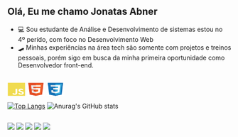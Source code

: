 ## Olá, Eu me chamo Jonatas Abner
- 💻 Sou estudante de Análise e Desenvolvimento de sistemas estou no 4º perído, com foco no Desenvolvimento Web
- 🛹 Minhas experiências na área tech são somente com projetos e treinos pessoais, porém sigo em busca da minha primeira oportunidade como Desenvolvedor front-end.



<div style="display: inline_block"><br>
  <img align="center" alt="Rafa-Js" height="30" width="40" src="https://raw.githubusercontent.com/devicons/devicon/master/icons/javascript/javascript-plain.svg">
  <img align="center" alt="Rafa-HTML" height="30" width="40" src="https://raw.githubusercontent.com/devicons/devicon/master/icons/html5/html5-original.svg">
  <img align="center" alt="Rafa-CSS" height="30" width="40" src="https://raw.githubusercontent.com/devicons/devicon/master/icons/css3/css3-original.svg">

</div>



[![Top Langs](https://github-readme-stats.vercel.app/api/top-langs/?username=JonatasSB)](https://github.com/anuraghazra/github-readme-stats)
![Anurag's GitHub stats](https://github-readme-stats.vercel.app/api?username=JonatasSB&show_icons=true&theme=radical)


##
<div> 
  <a href="https://www.instagram.com/jonatasasb/" target="_blank"><img src="https://img.shields.io/badge/-Instagram-%23E4405F?style=for-the-badge&logo=instagram&logoColor=white" target="_blank"></a>
 <a href="https://discord.gg/wagxzStdcR" target="_blank"><img src="https://img.shields.io/badge/Discord-7289DA?style=for-the-badge&logo=discord&logoColor=white" target="_blank"></a> 
  <a href = "mailto:jonatasabnersb@hotmail.com"><img src="https://img.shields.io/badge/Microsoft_Outlook-0078D4?style=for-the-badge&logo=microsoft-outlook&logoColor=white" target="_blank"></a>
  <a href="https://web.telegram.org/k" target="_blank"><img src="https://img.shields.io/badge/Telegram-2CA5E0?style=for-the-badge&logo=telegram&logoColor=white"></a>
  <a href="https://www.linkedin.com/in/jonatas-abner-de-sousa-brito-006710223/" target="_blank"><img src="https://img.shields.io/badge/-LinkedIn-%230077B5?style=for-the-badge&logo=linkedin&logoColor=white" target="_blank"></a> 
  
</div>
